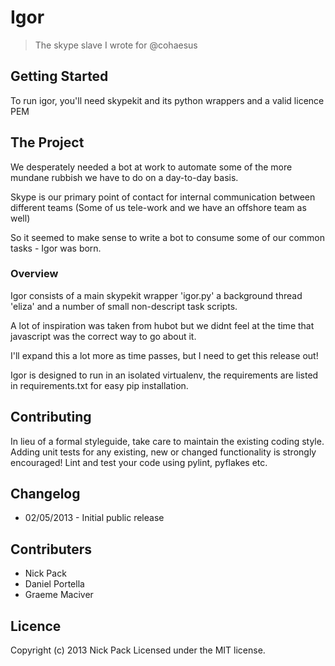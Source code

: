 Igor
============
> The skype slave I wrote for @cohaesus


## Getting Started
To run igor, you'll need skypekit and its python wrappers and a valid licence PEM

## The Project

We desperately needed a bot at work to automate some of the more mundane rubbish we have to do on a day-to-day basis.

Skype is our primary point of contact for internal communication between different teams (Some of us tele-work and we have an offshore team as well)

So it seemed to make sense to write a bot to consume some of our common tasks - Igor was born.


### Overview
Igor consists of a main skypekit wrapper 'igor.py' a background thread 'eliza' and a number of small non-descript task scripts.

A lot of inspiration was taken from hubot but we didnt feel at the time that javascript was the correct way to go about it.

I'll expand this a lot more as time passes, but I need to get this release out!

Igor is designed to run in an isolated virtualenv, the requirements are listed in requirements.txt for easy pip installation.

## Contributing
In lieu of a formal styleguide, take care to maintain the existing coding style. Adding unit tests for any existing, new or changed functionality is strongly encouraged!
Lint and test your code using pylint, pyflakes etc.

## Changelog
* 02/05/2013 - Initial public release

## Contributers
* Nick Pack
* Daniel Portella
* Graeme Maciver

## Licence
Copyright (c) 2013 Nick Pack
Licensed under the MIT license.